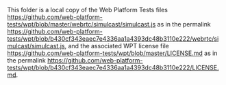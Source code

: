 This folder is a local copy of the Web Platform Tests files https://github.com/web-platform-tests/wpt/blob/master/webrtc/simulcast/simulcast.js as in the permalink https://github.com/web-platform-tests/wpt/blob/b430cf343eaec7e4336aa1a4393dc48b3110e222/webrtc/simulcast/simulcast.js, and the associated WPT license file https://github.com/web-platform-tests/wpt/blob/master/LICENSE.md as in the permalink https://github.com/web-platform-tests/wpt/blob/b430cf343eaec7e4336aa1a4393dc48b3110e222/LICENSE.md. <!-- nocheck -->
